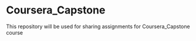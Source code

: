 # Coursera_Capstone
This repository will be used for sharing assignments for Coursera_Capstone course
